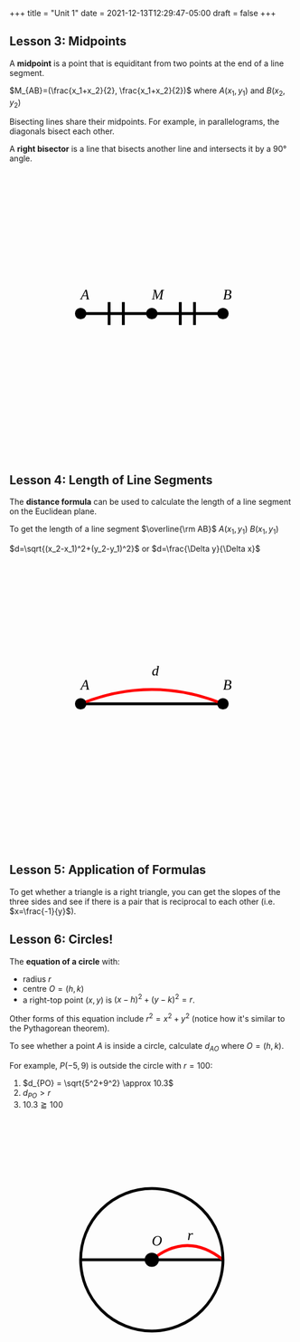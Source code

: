 +++
title = "Unit 1"
date = 2021-12-13T12:29:47-05:00
draft = false
+++

## Lesson 3: Midpoints

A **midpoint** is a point that is equiditant from two points at the end of a line segment.

$M_{AB}=(\frac{x_1+x_2}{2}, \frac{x_1+x_2}{2})$
where
$A(x_1, y_1)$
and
$B(x_2, y_2)$

Bisecting lines share their midpoints. For example, in parallelograms, the diagonals bisect each other.

A **right bisector** is a line that bisects another line and intersects it by a $90°$ angle.


<svg viewBox="0 0 100 100" preserveAspectRatio="xMidYMid slice">
	<path d="M25 50 L75 50" stroke="#000" />
	<path d="M40 46 l0 8 m-5 -8 l0 8" stroke="#000" />
	<path d="M65 46 l0 8 m-5 -8 l0 8" stroke="#000" />
	<circle cx="50" cy="50" r="2" fill="#000"/>
	<circle cx="25" cy="50" r="2" fill="#000"/>
	<circle cx="75" cy="50" r="2" fill="#000"/>
	<text x="50" y="45" style="font: italic 5px serif;">M</text>
	<text x="25" y="45" style="font: italic 5px serif;">A</text>
	<text x="75" y="45" style="font: italic 5px serif;">B</text>
</svg>


## Lesson 4: Length of Line Segments

The **distance formula** can be used to calculate the length of a line segment on the Euclidean plane.

To get the length of a line segment $\overline{\rm AB}$ $A(x_1, y_1)$ $B(x_1, y_1)$

$d=\sqrt{(x_2-x_1)^2+(y_2-y_1)^2}$
or
$d=\frac{\Delta y}{\Delta x}$


<svg viewBox="0 0 100 100" preserveAspectRatio="xMidYMid slice">
	<path d="M25,50 L75 50" stroke="#000" />
	<path d="M25,50 Q 50,40 75,50" stroke="#f00" fill="none" />
	<text x="50" y="40" style="font: italic 5px serif;">d</text>
	<circle cx="25" cy="50" r="2" fill="#000"/>
	<circle cx="75" cy="50" r="2" fill="#000"/>
	<text x="25" y="45" style="font: italic 5px serif;">A</text>
	<text x="75" y="45" style="font: italic 5px serif;">B</text>
</svg>


## Lesson 5: Application of Formulas

To get whether a triangle is a right triangle, you can get the slopes of the three sides and see if there is a pair that is  reciprocal to each other (i.e. $x=\frac{-1}{y}$).

## Lesson 6: Circles!

The **equation of a circle** with:
- radius $r$
- centre $O=(h, k)$
- a right-top point $(x, y)$
is $(x-h)^2+(y-k)^2=r$.

Other forms of this equation include $r^2=x^2+y^2$ (notice how it's similar to the Pythagorean theorem).

To see whether a point $A$ is inside a circle, calculate $d_{AO}$ where $O=(h, k)$.

For example, $P(-5, 9)$ is outside the circle with $r=100$:
1. $d_{PO} = \sqrt{5^2+9^2} \approx 10.3$
2. $d_{PO} > r$
3. $10.3 \gtrapprox 100$

<svg viewBox="0 0 100 100" preserveAspectRatio="xMidYMid slice">
	<path d="M25,50 L75 50" stroke="#000" />
	<text x="62.5" y="43" style="font: italic 5px serif;">r</text>
	<path d="M50,50 Q 62.5,40 75,50" stroke="#f00" fill="none" />
	<text x="50" y="45" style="font: italic 5px serif;">O</text>
	<circle cx="50" cy="50" r="25" stroke="#000" fill="none"/>
	<circle cx="50" cy="50" r="2" stroke="#000">
	<circle cx="50" cy="50" r="2" stroke="#000">
	<text x="50" y="45" style="font: italic 5px serif;">O</text>
</svg>
